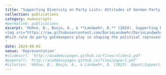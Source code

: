 ```yaml
---
title: "Supporting Diversity on Party Lists: Attitudes of German Party Gatekeepers towards Enhancing Immigrant Representation."
collection: publications
category: manuscripts
#permalink: publications
excerpt: 'Höhne, B., Bouju, A., & **Landwehr, D.** (2024). Supporting Diversity on Party Lists: Attitudes of German Party Gatekeepers Towards Enhancing Immigrant Representation. *Representation, 60*(3), 395-414. <br> <br>
<img src="https://raw.githubusercontent.com/DarioLandwehr/DarioLandwehr.github.io/master/images/supporting_diversity_img.png" alt="Supporting Diversity" style="width:60% !important; height:auto !important;"> <br> <br>
Which role do party gatekeepers play in shaping the political representation of immigrants? We address this question by analyzing unique survey data collected at party list nomination events, containing individual level attitudes of party gatekeepers towards this issue. We find that apart from political ideology solidarity between underrepresented groups seems to play a central role, in shaping the support for immigrant-origin candidates. <a href="https://www.tandfonline.com/doi/full/10.1080/00344893.2023.2221675" target="_blank"><strong>[LINK TO PAPER]</strong></a>
'
date: 2024-08-01
venue: 'Representation'
#slidesurl: 'http://academicpages.github.io/files/slides1.pdf'
#paperurl: 'http://academicpages.github.io/files/paper1.pdf'
#citation: 'Höhne, B., Bouju, A., & Landwehr, D. (2023). &quot;Supporting Diversity on Party Lists: Attitudes of German Party Gatekeepers towards Enhancing Immigrant Representation.&quot; <i>Representation</i>. 60(3).'
---
```

